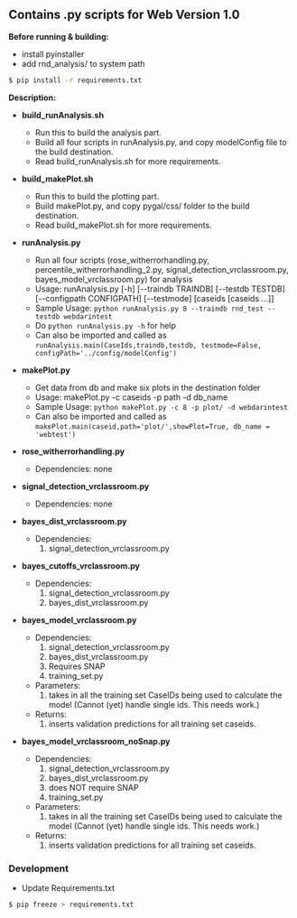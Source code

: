 ## Contains .py scripts for Web Version 1.0 

**Before running & building:**

* install pyinstaller
* add rnd_analysis/ to system path

```bash
$ pip install -r requirements.txt
```

**Description:**

* __build_runAnalysis.sh__
	* Run this to build the analysis part.
	* Build all four scripts in runAnalysis.py, and copy modelConfig file to the build destination.
	* Read build_runAnalysis.sh for more requirements.
	
* __build_makePlot.sh__
	* Run this to build the plotting part.
	* Build makePlot.py, and copy pygal/css/ folder to the build destination.
	* Read build_makePlot.sh for more requirements.

* __runAnalysis.py__
	* Run all four scripts (rose_witherrorhandling.py, percentile_witherrorhandling_2.py, signal_detection_vrclassroom.py, bayes_model_vrclassroom.py) for analysis 
	* Usage: 
			runAnalysis.py [-h] [--traindb TRAINDB] [--testdb TESTDB]
                      [--configpath CONFIGPATH] [--testmode]
                      [caseids [caseids ...]]
	* Sample Usage: `python runAnalysis.py 8 --traindb rnd_test --testdb webdarintest` 
	* Do `python runAnalysis.py -h` for help
	* Can also be imported and called as `runAnalysis.main(CaseIds,traindb,testdb, testmode=False, configPath='../config/modelConfig')`
	
* __makePlot.py__
	* Get data from db and make six plots in the destination folder
	* Usage: 
			makePlot.py -c caseids -p path -d db_name 
	* Sample Usage: `python makePlot.py -c 8 -p plot/ -d webdarintest`
	* Can also be imported and called as `makePlot.main(caseid,path='plot/',showPlot=True, db_name = 'webtest')`
	
* __rose_witherrorhandling.py__ 
	* Dependencies: none

* __signal_detection_vrclassroom.py__
	* Dependencies: none

* __bayes_dist_vrclassroom.py__
	* Dependencies:
		1. signal_detection_vrclassroom.py

* __bayes_cutoffs_vrclassroom.py__ 
	* Dependencies: 
		1. signal_detection_vrclassroom.py
		2. bayes_dist_vrclassroom.py

* __bayes_model_vrclassroom.py__ 
	* Dependencies: 
		1. signal_detection_vrclassroom.py
		2. bayes_dist_vrclassroom.py
		3. Requires SNAP 
		4. training_set.py
	* Parameters: 
		1. takes in all the training set CaseIDs being used to calculate the model (Cannot (yet) handle single ids. This needs work.)
	* Returns: 
		1. inserts validation predictions for all training set caseids. 

* __bayes_model_vrclassroom_noSnap.py__
	* Dependencies:
		1. signal_detection_vrclassroom.py
		2. bayes_dist_vrclassroom.py
		3. does NOT require SNAP 
		4. training_set.py
	* Parameters: 
		1. takes in all the training set CaseIDs being used to calculate the model (Cannot (yet) handle single ids. This needs work.)
	* Returns: 
		1. inserts validation predictions for all training set caseids. 



### Development

* Update Requirements.txt
```bash
$ pip freeze > requirements.txt
```